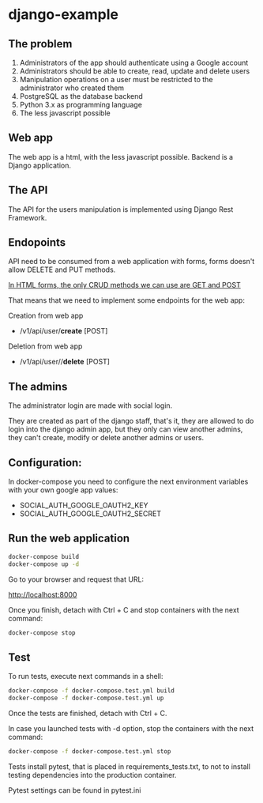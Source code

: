 # django-example

## The problem
1. Administrators of the app should authenticate using a Google account
2. Administrators should be able to create, read, update and delete users
3. Manipulation operations on a user must be restricted to the administrator who created them
4. PostgreSQL as the database backend
5. Python 3.x as programming language
6. The less javascript possible

## Web app
The web app is a html, with the less javascript possible.
Backend is a Django application.

## The API
The API for the users manipulation is implemented using Django Rest Framework.

## Endopoints
API need to be consumed from a web application with forms, forms doesn't allow DELETE and PUT methods.

[In HTML forms, the only CRUD methods we can use are GET and POST](https://www.w3.org/TR/html52/sec-forms.html#element-attrdef-form-method)

That means that we need to implement some endpoints for the web app:

Creation from web app
* /v1/api/user/**create** [POST]

Deletion from web app
* /v1/api/user/<identifier>/**delete** [POST]

## The admins
The administrator login are made with social login.

They are created as part of the django staff, that's it, they are allowed to do login into the django admin app, but they only can view another admins, they can't create, modify or delete another admins or users.

## Configuration:
In docker-compose you need to configure the next environment variables with your own google app values:
* SOCIAL_AUTH_GOOGLE_OAUTH2_KEY
* SOCIAL_AUTH_GOOGLE_OAUTH2_SECRET

## Run the web application
```bash
docker-compose build
docker-compose up -d
```

Go to your browser and request that URL:

[http://localhost:8000](http://localhost:8000)

Once you finish, detach with Ctrl + C and stop containers with the next command:
```bash
docker-compose stop
```

## Test
To run tests, execute next commands in a shell:

```bash
docker-compose -f docker-compose.test.yml build
docker-compose -f docker-compose.test.yml up
```

Once the tests are finished, detach with Ctrl + C.

In case you launched tests with -d option, stop the containers with the next command:
```bash
docker-compose -f docker-compose.test.yml stop
```

Tests install pytest, that is placed in requirements_tests.txt, to not to install testing dependencies into the production container.

Pytest settings can be found in pytest.ini